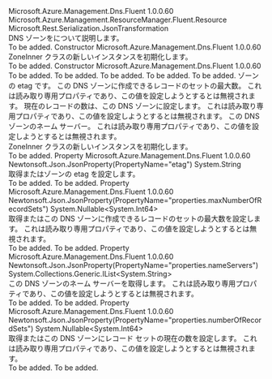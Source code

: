 <Type Name="ZoneInner" FullName="Microsoft.Azure.Management.Dns.Fluent.Models.ZoneInner">
  <TypeSignature Language="C#" Value="public class ZoneInner : Microsoft.Azure.Management.ResourceManager.Fluent.Resource" />
  <TypeSignature Language="ILAsm" Value=".class public auto ansi beforefieldinit ZoneInner extends Microsoft.Azure.Management.ResourceManager.Fluent.Resource" />
  <TypeSignature Language="DocId" Value="T:Microsoft.Azure.Management.Dns.Fluent.Models.ZoneInner" />
  <TypeSignature Language="VB.NET" Value="Public Class ZoneInner&#xA;Inherits Resource" />
  <TypeSignature Language="F#" Value="type ZoneInner = class&#xA;    inherit Resource" />
  <AssemblyInfo>
    <AssemblyName>Microsoft.Azure.Management.Dns.Fluent</AssemblyName>
    <AssemblyVersion>1.0.0.60</AssemblyVersion>
  </AssemblyInfo>
  <Base>
    <BaseTypeName>Microsoft.Azure.Management.ResourceManager.Fluent.Resource</BaseTypeName>
  </Base>
  <Interfaces />
  <Attributes>
    <Attribute>
      <AttributeName>Microsoft.Rest.Serialization.JsonTransformation</AttributeName>
    </Attribute>
  </Attributes>
  <Docs>
    <summary>
            DNS ゾーンをについて説明します。
            </summary>
    <remarks>To be added.</remarks>
  </Docs>
  <Members>
    <Member MemberName=".ctor">
      <MemberSignature Language="C#" Value="public ZoneInner ();" />
      <MemberSignature Language="ILAsm" Value=".method public hidebysig specialname rtspecialname instance void .ctor() cil managed" />
      <MemberSignature Language="DocId" Value="M:Microsoft.Azure.Management.Dns.Fluent.Models.ZoneInner.#ctor" />
      <MemberSignature Language="VB.NET" Value="Public Sub New ()" />
      <MemberType>Constructor</MemberType>
      <AssemblyInfo>
        <AssemblyName>Microsoft.Azure.Management.Dns.Fluent</AssemblyName>
        <AssemblyVersion>1.0.0.60</AssemblyVersion>
      </AssemblyInfo>
      <Parameters />
      <Docs>
        <summary>
            ZoneInner クラスの新しいインスタンスを初期化します。
            </summary>
        <remarks>To be added.</remarks>
      </Docs>
    </Member>
    <Member MemberName=".ctor">
      <MemberSignature Language="C#" Value="public ZoneInner (string location = null, string id = null, string name = null, string type = null, System.Collections.Generic.IDictionary&lt;string,string&gt; tags = null, string etag = null, Nullable&lt;long&gt; maxNumberOfRecordSets = null, Nullable&lt;long&gt; numberOfRecordSets = null, System.Collections.Generic.IList&lt;string&gt; nameServers = null);" />
      <MemberSignature Language="ILAsm" Value=".method public hidebysig specialname rtspecialname instance void .ctor(string location, string id, string name, string type, class System.Collections.Generic.IDictionary`2&lt;string, string&gt; tags, string etag, valuetype System.Nullable`1&lt;int64&gt; maxNumberOfRecordSets, valuetype System.Nullable`1&lt;int64&gt; numberOfRecordSets, class System.Collections.Generic.IList`1&lt;string&gt; nameServers) cil managed" />
      <MemberSignature Language="DocId" Value="M:Microsoft.Azure.Management.Dns.Fluent.Models.ZoneInner.#ctor(System.String,System.String,System.String,System.String,System.Collections.Generic.IDictionary{System.String,System.String},System.String,System.Nullable{System.Int64},System.Nullable{System.Int64},System.Collections.Generic.IList{System.String})" />
      <MemberSignature Language="VB.NET" Value="Public Sub New (Optional location As String = null, Optional id As String = null, Optional name As String = null, Optional type As String = null, Optional tags As IDictionary(Of String, String) = null, Optional etag As String = null, Optional maxNumberOfRecordSets As Nullable(Of Long) = null, Optional numberOfRecordSets As Nullable(Of Long) = null, Optional nameServers As IList(Of String) = null)" />
      <MemberSignature Language="F#" Value="new Microsoft.Azure.Management.Dns.Fluent.Models.ZoneInner : string * string * string * string * System.Collections.Generic.IDictionary&lt;string, string&gt; * string * Nullable&lt;int64&gt; * Nullable&lt;int64&gt; * System.Collections.Generic.IList&lt;string&gt; -&gt; Microsoft.Azure.Management.Dns.Fluent.Models.ZoneInner" Usage="new Microsoft.Azure.Management.Dns.Fluent.Models.ZoneInner (location, id, name, type, tags, etag, maxNumberOfRecordSets, numberOfRecordSets, nameServers)" />
      <MemberType>Constructor</MemberType>
      <AssemblyInfo>
        <AssemblyName>Microsoft.Azure.Management.Dns.Fluent</AssemblyName>
        <AssemblyVersion>1.0.0.60</AssemblyVersion>
      </AssemblyInfo>
      <Parameters>
        <Parameter Name="location" Type="System.String" />
        <Parameter Name="id" Type="System.String" />
        <Parameter Name="name" Type="System.String" />
        <Parameter Name="type" Type="System.String" />
        <Parameter Name="tags" Type="System.Collections.Generic.IDictionary&lt;System.String,System.String&gt;" />
        <Parameter Name="etag" Type="System.String" />
        <Parameter Name="maxNumberOfRecordSets" Type="System.Nullable&lt;System.Int64&gt;" />
        <Parameter Name="numberOfRecordSets" Type="System.Nullable&lt;System.Int64&gt;" />
        <Parameter Name="nameServers" Type="System.Collections.Generic.IList&lt;System.String&gt;" />
      </Parameters>
      <Docs>
        <param name="location">To be added.</param>
        <param name="id">To be added.</param>
        <param name="name">To be added.</param>
        <param name="type">To be added.</param>
        <param name="tags">To be added.</param>
        <param name="etag">ゾーンの etag です。</param>
        <param name="maxNumberOfRecordSets">この DNS ゾーンに作成できるレコードのセットの最大数。  これは読み取り専用プロパティであり、この値を設定しようとするとは無視されます。</param>
        <param name="numberOfRecordSets">現在のレコードの数は、この DNS ゾーンに設定します。  これは読み取り専用プロパティであり、この値を設定しようとするとは無視されます。</param>
        <param name="nameServers">この DNS ゾーンのネーム サーバー。 これは読み取り専用プロパティであり、この値を設定しようとするとは無視されます。</param>
        <summary>
            ZoneInner クラスの新しいインスタンスを初期化します。
            </summary>
        <remarks>To be added.</remarks>
      </Docs>
    </Member>
    <Member MemberName="Etag">
      <MemberSignature Language="C#" Value="public string Etag { get; set; }" />
      <MemberSignature Language="ILAsm" Value=".property instance string Etag" />
      <MemberSignature Language="DocId" Value="P:Microsoft.Azure.Management.Dns.Fluent.Models.ZoneInner.Etag" />
      <MemberSignature Language="VB.NET" Value="Public Property Etag As String" />
      <MemberSignature Language="F#" Value="member this.Etag : string with get, set" Usage="Microsoft.Azure.Management.Dns.Fluent.Models.ZoneInner.Etag" />
      <MemberType>Property</MemberType>
      <AssemblyInfo>
        <AssemblyName>Microsoft.Azure.Management.Dns.Fluent</AssemblyName>
        <AssemblyVersion>1.0.0.60</AssemblyVersion>
      </AssemblyInfo>
      <Attributes>
        <Attribute>
          <AttributeName>Newtonsoft.Json.JsonProperty(PropertyName="etag")</AttributeName>
        </Attribute>
      </Attributes>
      <ReturnValue>
        <ReturnType>System.String</ReturnType>
      </ReturnValue>
      <Docs>
        <summary>
            取得またはゾーンの etag を設定します。
            </summary>
        <value>To be added.</value>
        <remarks>To be added.</remarks>
      </Docs>
    </Member>
    <Member MemberName="MaxNumberOfRecordSets">
      <MemberSignature Language="C#" Value="public Nullable&lt;long&gt; MaxNumberOfRecordSets { get; set; }" />
      <MemberSignature Language="ILAsm" Value=".property instance valuetype System.Nullable`1&lt;int64&gt; MaxNumberOfRecordSets" />
      <MemberSignature Language="DocId" Value="P:Microsoft.Azure.Management.Dns.Fluent.Models.ZoneInner.MaxNumberOfRecordSets" />
      <MemberSignature Language="VB.NET" Value="Public Property MaxNumberOfRecordSets As Nullable(Of Long)" />
      <MemberSignature Language="F#" Value="member this.MaxNumberOfRecordSets : Nullable&lt;int64&gt; with get, set" Usage="Microsoft.Azure.Management.Dns.Fluent.Models.ZoneInner.MaxNumberOfRecordSets" />
      <MemberType>Property</MemberType>
      <AssemblyInfo>
        <AssemblyName>Microsoft.Azure.Management.Dns.Fluent</AssemblyName>
        <AssemblyVersion>1.0.0.60</AssemblyVersion>
      </AssemblyInfo>
      <Attributes>
        <Attribute>
          <AttributeName>Newtonsoft.Json.JsonProperty(PropertyName="properties.maxNumberOfRecordSets")</AttributeName>
        </Attribute>
      </Attributes>
      <ReturnValue>
        <ReturnType>System.Nullable&lt;System.Int64&gt;</ReturnType>
      </ReturnValue>
      <Docs>
        <summary>
            取得またはこの DNS ゾーンに作成できるレコードのセットの最大数を設定します。  これは読み取り専用プロパティであり、この値を設定しようとするとは無視されます。
            </summary>
        <value>To be added.</value>
        <remarks>To be added.</remarks>
      </Docs>
    </Member>
    <Member MemberName="NameServers">
      <MemberSignature Language="C#" Value="public System.Collections.Generic.IList&lt;string&gt; NameServers { get; }" />
      <MemberSignature Language="ILAsm" Value=".property instance class System.Collections.Generic.IList`1&lt;string&gt; NameServers" />
      <MemberSignature Language="DocId" Value="P:Microsoft.Azure.Management.Dns.Fluent.Models.ZoneInner.NameServers" />
      <MemberSignature Language="VB.NET" Value="Public ReadOnly Property NameServers As IList(Of String)" />
      <MemberSignature Language="F#" Value="member this.NameServers : System.Collections.Generic.IList&lt;string&gt;" Usage="Microsoft.Azure.Management.Dns.Fluent.Models.ZoneInner.NameServers" />
      <MemberType>Property</MemberType>
      <AssemblyInfo>
        <AssemblyName>Microsoft.Azure.Management.Dns.Fluent</AssemblyName>
        <AssemblyVersion>1.0.0.60</AssemblyVersion>
      </AssemblyInfo>
      <Attributes>
        <Attribute>
          <AttributeName>Newtonsoft.Json.JsonProperty(PropertyName="properties.nameServers")</AttributeName>
        </Attribute>
      </Attributes>
      <ReturnValue>
        <ReturnType>System.Collections.Generic.IList&lt;System.String&gt;</ReturnType>
      </ReturnValue>
      <Docs>
        <summary>
            この DNS ゾーンのネーム サーバーを取得します。 これは読み取り専用プロパティであり、この値を設定しようとするとは無視されます。
            </summary>
        <value>To be added.</value>
        <remarks>To be added.</remarks>
      </Docs>
    </Member>
    <Member MemberName="NumberOfRecordSets">
      <MemberSignature Language="C#" Value="public Nullable&lt;long&gt; NumberOfRecordSets { get; set; }" />
      <MemberSignature Language="ILAsm" Value=".property instance valuetype System.Nullable`1&lt;int64&gt; NumberOfRecordSets" />
      <MemberSignature Language="DocId" Value="P:Microsoft.Azure.Management.Dns.Fluent.Models.ZoneInner.NumberOfRecordSets" />
      <MemberSignature Language="VB.NET" Value="Public Property NumberOfRecordSets As Nullable(Of Long)" />
      <MemberSignature Language="F#" Value="member this.NumberOfRecordSets : Nullable&lt;int64&gt; with get, set" Usage="Microsoft.Azure.Management.Dns.Fluent.Models.ZoneInner.NumberOfRecordSets" />
      <MemberType>Property</MemberType>
      <AssemblyInfo>
        <AssemblyName>Microsoft.Azure.Management.Dns.Fluent</AssemblyName>
        <AssemblyVersion>1.0.0.60</AssemblyVersion>
      </AssemblyInfo>
      <Attributes>
        <Attribute>
          <AttributeName>Newtonsoft.Json.JsonProperty(PropertyName="properties.numberOfRecordSets")</AttributeName>
        </Attribute>
      </Attributes>
      <ReturnValue>
        <ReturnType>System.Nullable&lt;System.Int64&gt;</ReturnType>
      </ReturnValue>
      <Docs>
        <summary>
            取得またはこの DNS ゾーンにレコード セットの現在の数を設定します。
            これは読み取り専用プロパティであり、この値を設定しようとするとは無視されます。
            </summary>
        <value>To be added.</value>
        <remarks>To be added.</remarks>
      </Docs>
    </Member>
  </Members>
</Type>